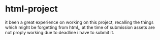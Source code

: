 # html-project
it been a great experience on working on this project, recalling the things which might be forgetting from html,, at the time of submission assets are not proply working due to deadline i have to submit it.
